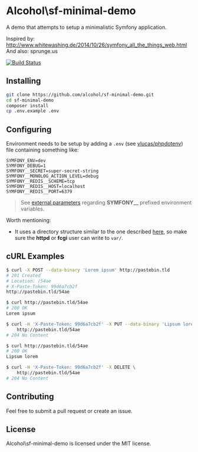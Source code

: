 # Alcohol\sf-minimal-demo

A demo that attempts to setup a minimalistic Symfony application.

Inspired by: http://www.whitewashing.de/2014/10/26/symfony_all_the_things_web.html
And also: sprunge.us

[![Build Status](https://img.shields.io/travis/alcohol/sf-minimal-demo/master.svg?style=flat-square)](https://travis-ci.org/alcohol/sf-minimal-demo)

## Installing

``` bash
git clone https://github.com/alcohol/sf-minimal-demo.git
cd sf-minimal-demo
composer install
cp .env.example .env
```

## Configuring

Environment needs to be setup by adding a `.env` (see
[vlucas/phpdotenv](https://github.com/vlucas/phpdotenv)) file containing
something like:

``` shell
SYMFONY_ENV=dev
SYMFONY_DEBUG=1
SYMFONY__SECRET=super-secret-string
SYMFONY__MONOLOG_ACTION_LEVEL=debug
SYMFONY__REDIS__SCHEME=tcp
SYMFONY__REDIS__HOST=localhost
SYMFONY__REDIS__PORT=6379
```

> See [external
> parameters](http://symfony.com/doc/current/cookbook/configuration/external_parameters.html)
> regarding **SYMFONY__** prefixed environment variables.

Worth mentioning:
* It uses a directory structure similar to the one described
  [here](http://stackoverflow.com/questions/23993295/what-is-the-new-symfony-3-directory-structure/23994473#23994473),
  so make sure the **httpd** or **fcgi** user can write to `var/`.

## cURL Examples

``` bash
$ curl -X POST --data-binary 'Lorem ipsum' http://pastebin.tld
# 201 Created
# Location: /54ae
# X-Paste-Token: 99d6a7cb2f
http://pastebin.tld/54ae

$ curl http://pastebin.tld/54ae
# 200 OK
Lorem ipsum

$ curl -H 'X-Paste-Token: 99d6a7cb2f' -X PUT --data-binary 'Lipsum lorem' \
    http://pastebin.tld/54ae
# 204 No Content

$ curl http://pastebin.tld/54ae
# 200 OK
Lipsum lorem

$ curl -H 'X-Paste-Token: 99d6a7cb2f' -X DELETE \
    http://pastebin.tld/54ae
# 204 No Content
```

## Contributing

Feel free to submit a pull request or create an issue.

## License

Alcohol\sf-minimal-demo is licensed under the MIT license.
